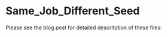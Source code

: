 Same_Job_Different_Seed
=======================

Please see the blog post for detailed descritption of these files: 
